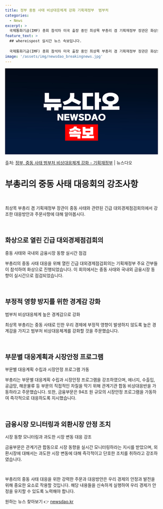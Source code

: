 ```yaml
---
title: 정부 중동 사태 비상대응체계 강화 기획재정부  범부처
categories:
  - News
excerpt: >
  국제통화기금(IMF) 총회 참석차 미국 출장 중인 최상목 부총리 겸 기획재정부 장관은 화상으로 기재부 주요 …
feature_text: >
  ## whereispost 실시간 뉴스 속보입니다.

  국제통화기금(IMF) 총회 참석차 미국 출장 중인 최상목 부총리 겸 기획재정부 장관은 화상으로 기재부 주요 …
image: '/assets/img/newsdao_breakingnews.jpg'
---
```


![뉴스다오 속보](/assets/img/newsdao_breakingnews.jpg)

<p>출처: <a href="https://newsdao.kr/3625" rel="dofollow">정부, 중동 사태 범부처 비상대응체계 강화 - 기획재정부</a> | 뉴스다오</p>

<h1 data-ke-size="size26">부총리의 중동 사태 대응회의 강조사항</h1>
<p data-ke-size="size16">&nbsp;</p>
최상목 부총리 겸 기획재정부 장관이 중동 사태와 관련된 긴급 대외경제점검회의에서 강조한 대응방안과 주문사항에 대해 알아봅시다.
<p data-ke-size="size16">&nbsp;</p>
<h2 data-ke-size="size24">화상으로 열린 긴급 대외경제점검회의</h2>
<p data-ke-size="size16">중동 사태와 국내외 금융시장 동향 실시간 점검</p>
부총리의 중동 사태 대응을 위해 열린 긴급 대외경제점검회의는 기획재정부 주요 간부들이 참석하여 화상으로 진행되었습니다. 이 회의에서는 중동 사태와 국내외 금융시장 동향이 실시간으로 점검되었습니다.
<p data-ke-size="size16">&nbsp;</p>
<h2 data-ke-size="size24">부정적 영향 방지를 위한 경계감 강화</h2>
<p data-ke-size="size16">범부처 비상대응체계 높은 경계감으로 강화</p>
최상목 부총리는 중동 사태로 인한 우리 경제에 부정적 영향이 발생하지 않도록 높은 경계감을 가지고 범부처 비상대응체계를 강화할 것을 주문했습니다.
<p data-ke-size="size16">&nbsp;</p>
<h2 data-ke-size="size24">부문별 대응계획과 시장안정 프로그램</h2>
<p data-ke-size="size16">부문별 대응계획 수립과 시장안정 프로그램 가동</p>
부총리는 부문별 대응계획 수립과 시장안정 프로그램을 강조하였으며, 에너지, 수출입, 공급망, 해운물류 등 부문의 직접적인 차질을 막기 위해 관계기관 합동 비상대응반을 가동하라고 주문했습니다. 또한, 금융부문은 94조 원 규모의 시장안정 프로그램을 가동하여 즉각적으로 대응하도록 지시했습니다.
<p data-ke-size="size16">&nbsp;</p>
<h2 data-ke-size="size24">금융시장 모니터링과 외환시장 안정 조치</h2>
<p data-ke-size="size16">시장 동향 모니터링과 과도한 시장 변동 대응 강조</p>
금융부문은 관계기관 합동으로 시장 동향을 실시간 모니터링하라는 지시를 받았으며, 외환시장에 대해서는 과도한 시장 변동에 대해 즉각적이고 단호한 조치를 취하라고 강조하였습니다.
<p data-ke-size="size16">&nbsp;</p>
부총리의 중동 사태 대응을 위한 강력한 주문과 대응방안은 우리 경제의 안정과 발전을 위해 중요한 요소로 작용할 것입니다. 해당 내용들을 신속하게 실행하여 우리 경제가 안정을 유지할 수 있도록 노력해야 합니다. 

원하는 뉴스 찾아보기 👉 <a href="https://newsdao.kr" rel="dofollow">newsdao.kr</a>


